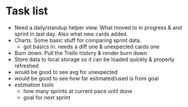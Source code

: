 # Task list

- Need a daily/standup helper view. What moved to in progress &amp; and sprint in last day. Also what new cards added.
- Charts. Some basic stuff for comparing sprint data. 
	- got basics in. needs a diff one & unexpected cards one
- Burn down. Pull the Trello history & render burn down
- Store data to local storage so it can be loaded quickly &amp; properly refreshed
- would be good to see avg for unexpected
- would be good to see how far estimated/used is from goal
- estimation tools 
	- how many sprints at current pace until done
	- goal for next sprint 